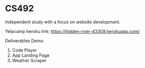# CS492
Independent study with a focus on website development.

Yelpcamp heroku link: https://hidden-river-43309.herokuapp.com/

Deliverables Demo:

1. Code Player
2. App Landing Page
3. Weather Scraper

